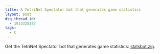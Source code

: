 ```yaml
---
title: A TetriNet Spectator bot that generates game statistics
layout: post
dsq_thread_id:
  - 1933325387
tags:
  - C
---
```

Get the TetriNet Spectator bot that generates game statistics: [statsbot.zip](http://www.timvw.be/wp-content/code/c/statsbot.zip).
